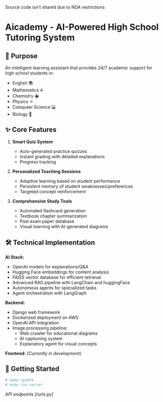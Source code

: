 Source code isn't shared due to NDA restrictions


# Aicademy - AI-Powered High School Tutoring System

## 🎯 Purpose
An intelligent learning assistant that provides 24/7 academic support for high school students in:
- English 📚
- Mathematics ➗
- Chemistry � 
- Physics ⚛️
- Computer Science 💻
- Biology 🧬

## ✨ Core Features
1. **Smart Quiz System**
   - Auto-generated practice quizzes
   - Instant grading with detailed explanations
   - Progress tracking

2. **Personalized Teaching Sessions**
   - Adaptive learning based on student performance
   - Persistent memory of student weaknesses/preferences
   - Targeted concept reinforcement

3. **Comprehensive Study Tools**
   - Automated flashcard generation
   - Textbook chapter summarization
   - Past exam paper database
   - Visual learning with AI-generated diagrams

## 🛠️ Technical Implementation
**AI Stack:**
- OpenAI models for explanations/Q&A
- Hugging Face embeddings for content analysis
- FAISS vector database for efficient retrieval
- Advanced RAG pipeline with LangChain and huggingFace
- Autonomous agents for specialized tasks
- Agent orchestration with LangGraph

**Backend:**
- Django web framework
- Dockerized deployment on AWS
- OpenAI API integration
- Image processing pipeline:
  - Web crawler for educational diagrams
  - AI captioning system
  - Explanatory agent for visual concepts

**Frontend:**
*(Currently in development)*

## 🚀 Getting Started
```bash
# make update
# make run-server
```

*API endpoints [<apps>/urls.py]*




